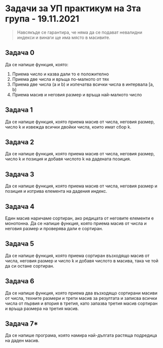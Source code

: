 # Задачи за УП практикум на 3та група - 19.11.2021

> Навсякъде се гарантира, че няма да се подават невалидни индекси и винаги ще има място в масивите.

## Задача 0
Да се напише функция, която:
1. Приема число и казва дали то е положително
2. Приема две числа и връща по-малкото от тях
3. Приема две числа (a и b) и изпечатва всички числа в интервала [a, b)
4. Приема масив и неговия размер и връща най-малкото число

## Задача 1
Да се напише функция, която приема масив от числа, неговия размер, число k и извежда всички двойки числа, които имат сбор k.

## Задача 2
Да се напише функция, която приема масив от числа, неговия размер, число k и позиция и добавя числото k на дадената позиция.

## Задача 3
Да се напише функция, която приема масив от числа, неговия размер и позиция и изтрива елемента на дадения индекс.

## Задача 4
Един масив наричаме сортиран, ако редицата от неговите елементи е монотонна. Да се напише функция, която приема масив от числа и неговия размер и проверява дали е сортиран.

## Задача 5 
Да се напише функция, която приема сортиран възходящо масив от числа, неговия размер и число k и добавя числото в масива, така че той да си остане сортиран.

## Задача 6
Да се напише функция, която приема два възходящо сортирани масиви от числа, техните размери и трети масив за резултата и записва всички числа от първия и втория в третия, като запазва третия масив сортиран и връща размера на третия масив.

## Задача 7*
Да се напише програма, която намира най-дългата растяща подредица на даден масив.
